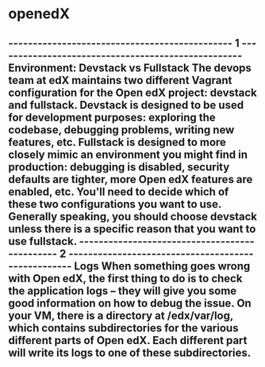 # openedX
----------------------------------------------              1            ---------------------------------------------------
Environment: Devstack vs Fullstack
The devops team at edX maintains two different Vagrant configuration for the Open edX project: devstack and fullstack. Devstack is designed to be used for development purposes: exploring the codebase, debugging problems, writing new features, etc. Fullstack is designed to more closely mimic an environment you might find in production: debugging is disabled, security defaults are tighter, more Open edX features are enabled, etc. You'll need to decide which of these two configurations you want to use. Generally speaking, you should choose devstack unless there is a specific reason that you want to use fullstack.
----------------------------------------------              2            ---------------------------------------------------
Logs
When something goes wrong with Open edX, the first thing to do is to check the application logs – they will give you some good information on how to debug the issue. On your VM, there is a directory at /edx/var/log, which contains subdirectories for the various different parts of Open edX. Each different part will write its logs to one of these subdirectories.
----------------------------------------------------------------------------------------------------------------------------
